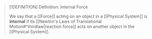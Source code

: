 >[!DEFINITION] Definition: Internal Force
>
>We say that a [[Force]] acting on an object in a [[Physical System]] is **internal** if its [[Newton's Laws of Translational Motion#^thirdlaw|reaction force]] acts on another object in the [[Physical System]].
>